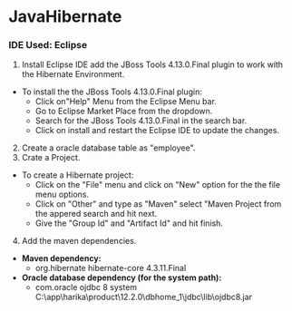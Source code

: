 # JavaHibernate
### IDE Used: Eclipse
1. Install Eclipse IDE add the JBoss Tools 4.13.0.Final plugin to work with the Hibernate Environment.
  - To install the the JBoss Tools 4.13.0.Final plugin:
      - Click on"Help" Menu from the Eclipse Menu bar.
      - Go to Eclipse Market Place from the dropdown.
      - Search for the JBoss Tools 4.13.0.Final in the search bar.
      - Click on install and restart the Eclipse IDE to update the changes.
2. Create a oracle database table as "employee".
3. Crate a Project.
  - To create a Hibernate project:
    - Click on the "File" menu and click on "New" option for the the file menu options.
    - Click on "Other" and type as "Maven" select "Maven Project from the appered search and hit next.
    - Give the "Group Id" and "Artifact Id" and hit finish.
4. Add the maven dependencies.
  - **Maven dependency:**
    - <dependency>
        <groupId>org.hibernate</groupId>
        <artifactId>hibernate-core</artifactId>
        <version>4.3.11.Final</version>
    </dependency>
  - **Oracle database dependency (for the system path):**
    - <dependency>
      <groupId>com.oracle</groupId>
      <artifactId>ojdbc</artifactId>
      <version>8</version>
      <scope>system</scope>
      <systemPath>C:\app\harika\product\12.2.0\dbhome_1\jdbc\lib\ojdbc8.jar</systemPath>
    </dependency>
